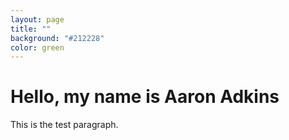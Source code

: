 ```yaml
---
layout: page
title: ""
background: "#212228"
color: green
---
```


# Hello, my name is Aaron Adkins

This is the test paragraph.

